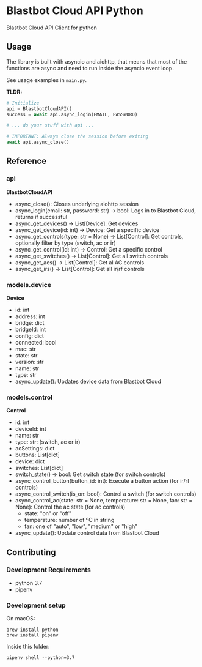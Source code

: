 # Blastbot Cloud API Python

Blastbot Cloud API Client for python

## Usage

The library is built with asyncio and aiohttp, that means that most of the functions are async and need to run inside the asyncio event loop.

See usage examples in `main.py`.

**TLDR:**

```python
# Initialize
api = BlastbotCloudAPI()
success = await api.async_login(EMAIL, PASSWORD)

# ... do your stuff with api ...

# IMPORTANT: Always close the session before exiting
await api.async_close()
```

## Reference

### api

**BlastbotCloudAPI**

- async_close(): Closes underlying aiohttp session
- async_login(email: str, password: str) -> bool: Logs in to Blastbot Cloud, returns if successful
- async_get_devices() -> List[Device]: Get devices
- async_get_device(id: int) -> Device: Get a specific device
- async_get_controls(type: str = None) -> List[Control]: Get controls, optionally filter by type (switch, ac or ir)
- async_get_control(id: int) -> Control: Get a specific control
- async_get_switches() -> List[Control]: Get all switch controls
- async_get_acs() -> List[Control]: Get al AC controls
- async_get_irs() -> List[Control]: Get all ir/rf controls

### models.device

**Device**

- id: int
- address: int
- bridge: dict
- bridgeId: int
- config: dict
- connected: bool
- mac: str
- state: str
- version: str
- name: str
- type: str
- async_update(): Updates device data from Blastbot Cloud

### models.control

**Control**

- id: int
- deviceId: int
- name: str
- type: str: (switch, ac or ir)
- acSettings: dict
- buttons: List[dict]
- device: dict
- switches: List[dict]
- switch_state() -> bool: Get switch state (for switch controls)
- async_control_button(button_id: int): Execute a button action (for ir/rf controls)
- async_control_switch(is_on: bool): Control a switch (for switch controls)
- async_control_ac(state: str = None, temperature: str = None, fan: str = None): Control the ac state (for ac controls)
  - state: "on" or "off"
  - temperature: number of ºC in string
  - fan: one of "auto", "low", "medium" or "high"
- async_update(): Update control data from Blastbot Cloud

## Contributing

### Development Requirements

- python 3.7
- pipenv

### Development setup

On macOS:

```
brew install python
brew install pipenv
```

Inside this folder:

```
pipenv shell --python=3.7
```
